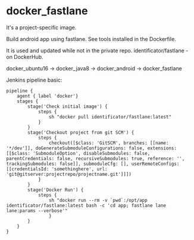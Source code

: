 # docker_fastlane

It's a project-specific image.

Build android app using fastlane.
See tools installed in the Dockerfile.

It is used and updated while not in the private repo.
identificator/fastlane - on DockerHub.

docker_ubuntu16 -> docker_java8 -> docker_android -> docker_fastlane

Jenkins pipeline basic:

```
pipeline {
    agent { label 'docker'}
    stages {
        stage('Check initial image') {
            steps {
                sh "docker pull identificator/fastlane:latest"
            }
        }
        stage('Checkout project from git SCM') {
            steps {
                checkout([$class: 'GitSCM', branches: [[name: '*/dev']], doGenerateSubmoduleConfigurations: false, extensions: [[$class: 'SubmoduleOption', disableSubmodules: false, parentCredentials: false, recursiveSubmodules: true, reference: '', trackingSubmodules: false]], submoduleCfg: [], userRemoteConfigs: [[credentialsId: 'somethinghere', url: 'git@gitserver:projectrepo/projectname.git']]])
            }
        }
        stage('Docker Run') {
            steps {
                sh "docker run --rm -v `pwd`:/opt/app identificator/fastlane:latest bash -c 'cd app; fastlane lane lane:params --verbose'"
                }
        }
    }
}
```
